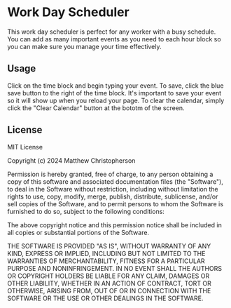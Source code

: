 # Work Day Scheduler

This work day scheduler is perfect for any worker with a busy schedule. You can add as many important events as you need to each hour block so you can make sure you manage your time effectively.

## Usage

Click on the time block and begin typing your event. To save, click the blue save button to the right of the time block. It's important to save your event so it will show up when you reload your page. To clear the calendar, simply click the "Clear Calendar" button at the bototm of the screen.

## License

MIT License

Copyright (c) 2024 Matthew Christopherson

Permission is hereby granted, free of charge, to any person obtaining a copy
of this software and associated documentation files (the "Software"), to deal
in the Software without restriction, including without limitation the rights
to use, copy, modify, merge, publish, distribute, sublicense, and/or sell
copies of the Software, and to permit persons to whom the Software is
furnished to do so, subject to the following conditions:

The above copyright notice and this permission notice shall be included in all
copies or substantial portions of the Software.

THE SOFTWARE IS PROVIDED "AS IS", WITHOUT WARRANTY OF ANY KIND, EXPRESS OR
IMPLIED, INCLUDING BUT NOT LIMITED TO THE WARRANTIES OF MERCHANTABILITY,
FITNESS FOR A PARTICULAR PURPOSE AND NONINFRINGEMENT. IN NO EVENT SHALL THE
AUTHORS OR COPYRIGHT HOLDERS BE LIABLE FOR ANY CLAIM, DAMAGES OR OTHER
LIABILITY, WHETHER IN AN ACTION OF CONTRACT, TORT OR OTHERWISE, ARISING FROM,
OUT OF OR IN CONNECTION WITH THE SOFTWARE OR THE USE OR OTHER DEALINGS IN THE
SOFTWARE.